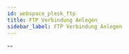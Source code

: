 ```yaml
---
id: webspace_plesk_ftp
title: FTP Verbindung Anlegen
sidebar_label: FTP Verbindung Anlegen
---
```


--